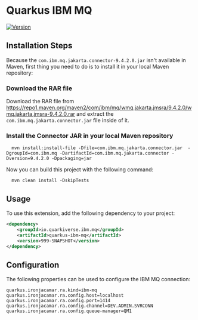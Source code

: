 # Quarkus IBM MQ

[![Version](https://img.shields.io/maven-central/v/io.quarkiverse.ibm.mq/quarkus-ibm-mq?logo=apache-maven&style=flat-square)](https://central.sonatype.com/artifact/io.quarkiverse.ibm-mq/quarkus-ibm-mq-parent)

## Installation Steps

Because the `com.ibm.mq.jakarta.connector-9.4.2.0.jar` isn't available in Maven, first thing you need to do is to install
it in your local Maven repository:

### Download the RAR file

Download the RAR file
from https://repo1.maven.org/maven2/com/ibm/mq/wmq.jakarta.jmsra/9.4.2.0/wmq.jakarta.jmsra-9.4.2.0.rar and extract the
`com.ibm.mq.jakarta.connector.jar` file inside of it.

### Install the Connector JAR in your local Maven repository

```shell 
  mvn install:install-file -Dfile=com.ibm.mq.jakarta.connector.jar  -DgroupId=com.ibm.mq -DartifactId=com.ibm.mq.jakarta.connector -Dversion=9.4.2.0 -Dpackaging=jar
```

Now you can build this project with the following command:

```shell
  mvn clean install -DskipTests
```

## Usage

To use this extension, add the following dependency to your project:

```xml
<dependency>
    <groupId>io.quarkiverse.ibm.mq</groupId>
    <artifactId>quarkus-ibm-mq</artifactId>
    <version>999-SNAPSHOT</version>
</dependency>
```

## Configuration

The following properties can be used to configure the IBM MQ connection:

```properties
quarkus.ironjacamar.ra.kind=ibm-mq
quarkus.ironjacamar.ra.config.host=localhost
quarkus.ironjacamar.ra.config.port=1414
quarkus.ironjacamar.ra.config.channel=DEV.ADMIN.SVRCONN
quarkus.ironjacamar.ra.config.queue-manager=QM1
```
